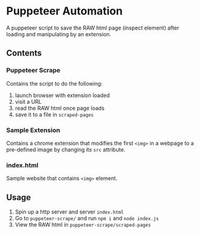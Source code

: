 # Puppeteer Automation

A puppeteer script to save the RAW html page (inspect element) after loading and manipulating by an extension.

## Contents

### Puppeteer Scrape

Contains the script to do the following:

1. launch browser with extension loaded
2. visit a URL
3. read the RAW html once page loads
4. save it to a file in `scraped-pages`

### Sample Extension

Contains a chrome extension that modifies the first `<img>` in a webpage to a pre-defined image by changing its `src` attribute.

### index.html

Sample website that contains `<img>` element.

## Usage

1. Spin up a http server and server `index.html`
2. Go to `puppeteer-scrape/` and run `npm i` and `node index.js`
3. View the RAW html in `puppeteer-scrape/scraped-pages`
